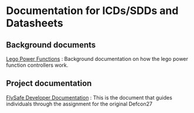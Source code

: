 # Documentation for ICDs/SDDs and Datasheets

## Background documents

[Lego Power Functions](./LEGO_Power_Functions_RC_v120.pdf) : Background documentation on how the lego power function controllers work.  

## Project documentation

[FlySafe Developer Documentation](./FlySafe_Developers_Documentation.docx) : This is the document that guides individuals through the assignment for the
original Defcon27
